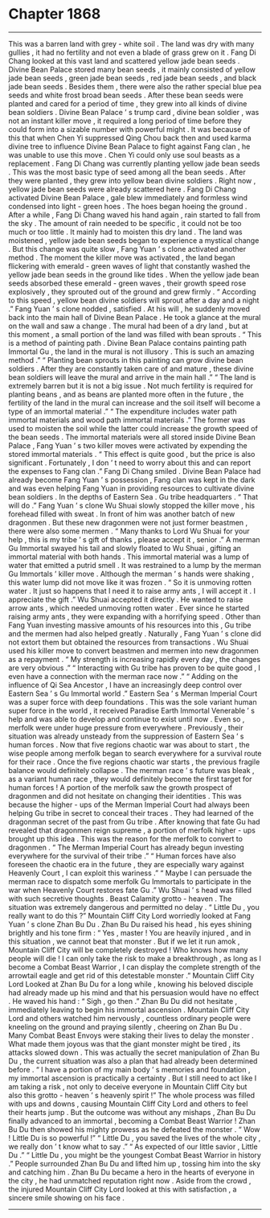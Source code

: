 
# Chapter 1868


---

This was a barren land with grey - white soil .
The land was dry with many gullies , it had no fertility and not even a blade of grass grew on it .
Fang Di Chang looked at this vast land and scattered yellow jade bean seeds .
Divine Bean Palace stored many bean seeds , it mainly consisted of yellow jade bean seeds , green jade bean seeds , red jade bean seeds , and black jade bean seeds . Besides them , there were also the rather special blue pea seeds and white frost broad bean seeds .
After these bean seeds were planted and cared for a period of time , they grew into all kinds of divine bean soldiers .
Divine Bean Palace ’ s trump card , divine bean soldier , was not an instant killer move , it required a long period of time before they could form into a sizable number with powerful might .
It was because of this that when Chen Yi suppressed Qing Chou back then and used karma divine tree to influence Divine Bean Palace to fight against Fang clan , he was unable to use this move . Chen Yi could only use soul beasts as a replacement .
Fang Di Chang was currently planting yellow jade bean seeds .
This was the most basic type of seed among all the bean seeds . After they were planted , they grew into yellow bean divine soldiers .
Right now , yellow jade bean seeds were already scattered here .
Fang Di Chang activated Divine Bean Palace , gale blew immediately and formless wind condensed into light - green hoes .
The hoes began hoeing the ground .
After a while , Fang Di Chang waved his hand again , rain started to fall from the sky .
The amount of rain needed to be specific , it could not be too much or too little . It mainly had to moisten this dry land .
The land was moistened , yellow jade bean seeds began to experience a mystical change .
But this change was quite slow , Fang Yuan ’ s clone activated another method .
The moment the killer move was activated , the land began flickering with emerald - green waves of light that constantly washed the yellow jade bean seeds in the ground like tides .
When the yellow jade bean seeds absorbed these emerald - green waves , their growth speed rose explosively , they sprouted out of the ground and grew firmly .
“ According to this speed , yellow bean divine soldiers will sprout after a day and a night .” Fang Yuan ’ s clone nodded , satisfied .
At his will , he suddenly moved back into the main hall of Divine Bean Palace .
He took a glance at the mural on the wall and saw a change .
The mural had been of a dry land , but at this moment , a small portion of the land was filled with bean sprouts .
“ This is a method of painting path . Divine Bean Palace contains painting path Immortal Gu , the land in the mural is not illusory . This is such an amazing method .”
“ Planting bean sprouts in this painting can grow divine bean soldiers . After they are constantly taken care of and mature , these divine bean soldiers will leave the mural and arrive in the main hall .”
“ The land is extremely barren but it is not a big issue . Not much fertility is required for planting beans , and as beans are planted more often in the future , the fertility of the land in the mural can increase and the soil itself will become a type of an immortal material .”
“ The expenditure includes water path immortal materials and wood path immortal materials .”
The former was used to moisten the soil while the latter could increase the growth speed of the bean seeds .
The immortal materials were all stored inside Divine Bean Palace , Fang Yuan ’ s two killer moves were activated by expending the stored immortal materials .
“ This effect is quite good , but the price is also significant . Fortunately , I don ’ t need to worry about this and can report the expenses to Fang clan .” Fang Di Chang smiled .
Divine Bean Palace had already become Fang Yuan ’ s possession , Fang clan was kept in the dark and was even helping Fang Yuan in providing resources to cultivate divine bean soldiers .
In the depths of Eastern Sea .
Gu tribe headquarters .
“ That will do .” Fang Yuan ’ s clone Wu Shuai slowly stopped the killer move , his forehead filled with sweat .
In front of him was another batch of new dragonmen .
But these new dragonmen were not just former beastmen , there were also some mermen .
“ Many thanks to Lord Wu Shuai for your help , this is my tribe ’ s gift of thanks , please accept it , senior .” A merman Gu Immortal swayed his tail and slowly floated to Wu Shuai , gifting an immortal material with both hands .
This immortal material was a lump of water that emitted a putrid smell . It was restrained to a lump by the merman Gu Immortals ’ killer move . Although the merman ’ s hands were shaking , this water lump did not move like it was frozen .
“ So it is unmoving rotten water . It just so happens that I need it to raise army ants , I will accept it . I appreciate the gift .” Wu Shuai accepted it directly .
He wanted to raise arrow ants , which needed unmoving rotten water .
Ever since he started raising army ants , they were expanding with a horrifying speed .
Other than Fang Yuan investing massive amounts of his resources into this , Gu tribe and the mermen had also helped greatly .
Naturally , Fang Yuan ’ s clone did not extort them but obtained the resources from transactions .
Wu Shuai used his killer move to convert beastmen and mermen into new dragonmen as a repayment .
“ My strength is increasing rapidly every day , the changes are very obvious .”
“ Interacting with Gu tribe has proven to be quite good , I even have a connection with the merman race now .”
“ Adding on the influence of Qi Sea Ancestor , I have an increasingly deep control over Eastern Sea ’ s Gu Immortal world .”
Eastern Sea ’ s Merman Imperial Court was a super force with deep foundations .
This was the sole variant human super force in the world , it received Paradise Earth Immortal Venerable ’ s help and was able to develop and continue to exist until now .
Even so , merfolk were under huge pressure from everywhere . Previously , their situation was already unsteady from the suppression of Eastern Sea ’ s human forces . Now that five regions chaotic war was about to start , the wise people among merfolk began to search everywhere for a survival route for their race .
Once the five regions chaotic war starts , the previous fragile balance would definitely collapse .
The merman race ’ s future was bleak , as a variant human race , they would definitely become the first target for human forces !
A portion of the merfolk saw the growth prospect of dragonmen and did not hesitate on changing their identities .
This was because the higher - ups of the Merman Imperial Court had always been helping Gu tribe in secret to conceal their traces . They had learned of the dragonman secret of the past from Gu tribe .
After knowing that fate Gu had revealed that dragonmen reign supreme , a portion of merfolk higher - ups brought up this idea .
This was the reason for the merfolk to convert to dragonmen .
“ The Merman Imperial Court has already begun investing everywhere for the survival of their tribe .”
“ Human forces have also foreseen the chaotic era in the future , they are especially wary against Heavenly Court , I can exploit this wariness .”
“ Maybe I can persuade the merman race to dispatch some merfolk Gu Immortals to participate in the war when Heavenly Court restores fate Gu .”
Wu Shuai ’ s head was filled with such secretive thoughts .
Beast Calamity grotto - heaven .
The situation was extremely dangerous and permitted no delay .
“ Little Du , you really want to do this ?” Mountain Cliff City Lord worriedly looked at Fang Yuan ’ s clone Zhan Bu Du .
Zhan Bu Du raised his head , his eyes shining brightly and his tone firm : “ Yes , master ! You are heavily injured , and in this situation , we cannot beat that monster . But if we let it run amok , Mountain Cliff City will be completely destroyed ! Who knows how many people will die ! I can only take the risk to make a breakthrough , as long as I become a Combat Beast Warrior , I can display the complete strength of the arrowtail eagle and get rid of this detestable monster .”
Mountain Cliff City Lord Looked at Zhan Bu Du for a long while , knowing his beloved disciple had already made up his mind and that his persuasion would have no effect . He waved his hand : “ Sigh , go then .”
Zhan Bu Du did not hesitate , immediately leaving to begin his immortal ascension .
Mountain Cliff City Lord and others watched him nervously , countless ordinary people were kneeling on the ground and praying silently , cheering on Zhan Bu Du . Many Combat Beast Envoys were staking their lives to delay the monster .
What made them joyous was that the giant monster might be tired , its attacks slowed down .
This was actually the secret manipulation of Zhan Bu Du , the current situation was also a plan that had already been determined before .
“ I have a portion of my main body ’ s memories and foundation , my immortal ascension is practically a certainty . But I still need to act like I am taking a risk , not only to deceive everyone in Mountain Cliff City but also this grotto - heaven ’ s heavenly spirit !”
The whole process was filled with ups and downs , causing Mountain Cliff City Lord and others to feel their hearts jump . But the outcome was without any mishaps , Zhan Bu Du finally advanced to an immortal , becoming a Combat Beast Warrior !
Zhan Bu Du then showed his mighty prowess as he defeated the monster .
“ Wow ! Little Du is so powerful !”
“ Little Du , you saved the lives of the whole city , we really don ’ t know what to say .”
“ As expected of our little savior , Little Du .”
“ Little Du , you might be the youngest Combat Beast Warrior in history .”
People surrounded Zhan Bu Du and lifted him up , tossing him into the sky and catching him .
Zhan Bu Du became a hero in the hearts of everyone in the city , he had unmatched reputation right now .
Aside from the crowd , the injured Mountain Cliff City Lord looked at this with satisfaction , a sincere smile showing on his face .

---

